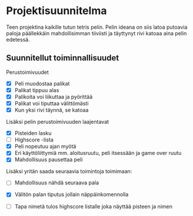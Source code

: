 # Projektisuunnitelma

Teen projektina kaikille tutun tetris pelin.
Pelin ideana on siis latoa putoavia paloja päällekkäin mahdollisimman
tiiviisti ja täyttynyt rivi katoaa aina pelin edetessä.

## Suunnitellut toiminnallisuudet

Perustoimivuudet
- [x] Peli muodostaa palikat 
- [x] Palikat tippuu alas 
- [x] Palikoita voi liikuttaa ja pyörittää
- [x] Palikat voi tiputtaa välittömästi
- [x] Kun yksi rivi täynnä, se katoaa

Lisäksi pelin perustoimivuuden laajentavat
- [x] Pisteiden lasku
- [ ] Highscore -lista
- [x] Peli nopeutuu ajan myötä
- [x] Eri käyttöliittymiä mm. aloitusruutu, peli itsessään ja game over ruutu
- [x] Mahdollisuus pausettaa peli

Lisäksi yritän saada seuraavia toimintoja toimimaan:
- [ ] Mahdollisuus nähdä seuraava pala
- [x] Välitön palan tiputus jollain näppäinkomennolla
- [ ] Tapa nimetä tulos highscore listalle joka näyttää pisteen ja nimen

